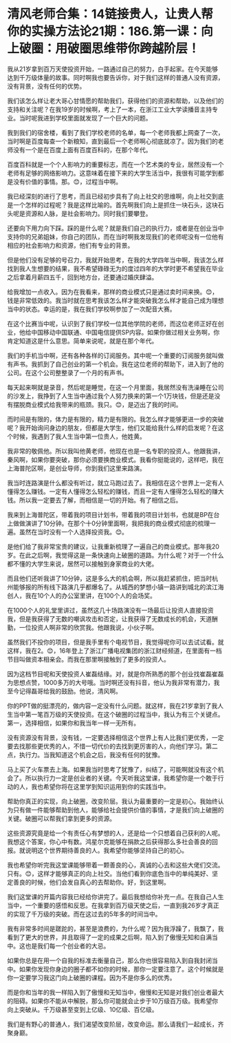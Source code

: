 # 清风老师合集：14链接贵人，让贵人帮你的实操方法论21期：186.第一课：向上破圈：用破圈思维带你跨越阶层！

我从21岁拿到百万天使投资开始，一路通过自己的努力，白手起家。在今天能够达到千万级体量的故事。同时啊我也要告诉你，对于我们这样的普通人没有资源，没有背景，没有任何的优势。

我们该怎么样让老大哥心甘情愿的帮助我们，获得他们的资源和帮助，以及他们的支持和关注呢？在我19岁的时候啊，考上了一本，在浙江工业大学读播音主持专业。当时呢我进到学校里面就发现了一个巨大的问题。

我到我们的宿舍楼，看到了我们学校老师的名单，每一个老师我都上网查了一次，当时啊是百度每查一个新粮知，直到最后一个老师啊心彻底就凉了。因为我们的老师没有一个是在百度上面有百度百科的，在那个年代。

百度百科就是一个个人影响力的重要标志，而在一个艺术类的专业，居然没有一个老师有足够的网络影响力。这意味着在接下来的大学生活当中，我很有可能学到都是没有价值的事情。那。😊，过程当中啊。

我已经深刻的进行了思考，而且已经初步具有了向上社交的思维啊，向上社交到底是一个怎样的过程呢？我是这样比喻的。首先啊我们向上是抓住一块石头，这块石头呢是资源和人脉，是社会影响力。同时我们要攀登。

还要向下用力向下踩。踩的是什么呢？就是我们自己的执行力，或者是在创业当中支持你的兄弟姐妹，你自己的团队，而在当时啊我发现我们的老师呢没有一位他有相应的社会影响力和资源，他们有专业的背景。

但是他们没有足够的号召力，我就开始思考，在我的大学四年当中啊，我该怎么样找到我人生想要的结果，我不希望碌碌无为的度过四年的大学时更不希望我在毕业之后拿着月薪四五千，回到地方台，还要通过婚庆肆溢。

给我增加一点收入。因为在我看来，那样的商业模式只是通过卖时间来换。😊，钱是非常低效的。我当时就在思考我该怎么样才能突破我怎么样才能自己成为理想当中的状态。幸运的是，我在我们学校啊参加了一次配音大赛。

在这个比赛当中呢，认识到了我们学校一位其他学院的老师，而这位老师正好在创业，他给中国移动中国联通、中国电信提供SP内容。如果你做过相关业务啊，你肯定知道这是什么意思。简单来说呢，就是在那个年代。

我们的手机当中啊，还有各种各样的订阅服务。其中呢一个重要的订阅服务就叫做有声书。我抓到了自己创业的第一个机会。我在这位老师的帮助下，进入到了他的公司。在这个公司整整录了一个月的有声书。

每天起来啊就是录音，然后呢是睡觉，在这一个月里面，我居然没有洗澡睡在公司的沙发上，我挣到了人生当中通过我个人努力换来的第一个1万块钱，但是还是没有摆脱商业模式给我带来的瓶颈。我只。😊，是迈出了我的时间。

而时间是有限的，体力是有限的，精力是有限的。我怎么样才能够更进一步的突破呢？我开始询问身边的朋友，但都是大学生，他们又能给我什么样的启发呢？在这个时候，我遇到了我人生当中第一位贵人，他姓黄。

我非常的敬佩他。所以我叫他黄老师，他现在也是一名专职的投资人。他跟我讲，秦风啊，如果你要突破，那你必须要换商业模式。我看你挺能说的，这样吧，我在上海普陀区啊，是创业导师，你到我们这里来路演。

我当时连路演是什么都没有听过，就立马跑过去了。我相信在这个世界上一定有人懂得怎么赚钱。一定有人懂得怎么轻松的赚钱，而且一定有人懂得怎么轻松的赚大钱。所以我一定要去了解，而相信是一切的开始。有了相信之后。

我来到上海普陀区，带着我的项目计划书，带着我的项目计划书，也就是BP在台上做做演讲了10分钟。在那个十0分钟里面啊，我把我的商业模式彻底的梳理一遍。虽然在当时没有一个人选择投资我。😊。

是他们给了我非常宝贵的建议，让我重新梳理了一遍自己的商业模式。那年我20岁。在此之后啊，我觉得这是一条快速向上破圈的道路。为什么呢？对于一个什么都不懂的大学生来说，居然可以接触到身家商业的大佬。

而且他们还听我讲了10分钟，这是多么大的机会啊，所以我赶紧抓住，把当时杭州能够报的所有线下路演几乎都爆名了。从城西的梦想小镇一路讲到城北的滨江海创人，我在10个人的办公室里讲，在100个人的会场奖。

在1000个人的礼堂里讲过，虽然这几十场路演没有一场最后让投资人直接投资我，但是我获得了无数的嘲讽攻击和否定，让我获得了无数成长的机会，天道酬勤，一位投资人啊非常的欣赏我。他跟我说，小伙子啊。

虽然我们不投你的项目，但是我手里有个电视节目，我觉得呢你可以去试试看。就这样，我在2。😊，16年登上了浙江广播电视集团的浙江财经频道，在里面有一档节目叫做资本相亲会。而我在那里啊接触到了更多的投资人。

因为这档节目呢和天使投资人崔磊结缘。对，就是你所熟悉的那个创业找崔磊崔磊为思想点赞，1000多万的大号哦。当时啊还没有抖音，他认为我非常有潜力，我至今记得磊哥给我的鼓励。他说，清风啊。

你的PPT做的挺漂亮的，做内容一定没有什么问题。就这样，我在21岁拿到了我人生当中第一笔百万级的天使投资。在这个破圈的过程当中，我认为有三个关键点。第一，选择相信，如果你和我当年一样一无所有。

没有资源没有背景，没有钱，一定要选择相信这个世界上有人比我们更优秀，一定要去找那些更优秀的人，不惜一切代价的去找到更厉害的人，向他们学习。第二点，执行力。当我知道这个机会之后，我没有任何的犹豫。

马上买了火车票去上海。如果我当时思考了犹豫了，纠结了，可能啊就没有这个机会了。所以执行力一定是创业者的关键。今天听我这堂课，我希望你是一个敢于行动的人，我也希望你将在这里学到知识运用到你的实践当中。

帮助你真正的实现，向上破圈，改变阶层。我认为最重要的一定是初心。我始终认为只有做一件能够帮助到他人，能够给社会提供价值的事情，才是我们向上破圈的关键。破圈可以帮我们拿到更多的资源。

这些资源究竟是给一个有责任心有梦想的人，还是给一个只想着自己获利的人呢。我想这个答案，你心中有数。鸿星尔克能够在捐款之后获得那么多社会善良的回报。就说明这个世界期待善良的人。我希望你能够坚持自己的初心。

我也希望你听完我这堂课能够带着一颗善良的心，真诚的心去和这些大佬们交流。只有。😊，这样才能够真正的向上社交。当他们看到你底色当中的单纯美好、坚定善良的时候，他们会发自真心的去帮助你。好，到这里啊。

我们这堂课的开篇内容我已经给你讲完了。最后我想给你补充一点。在我自己人生当中，一个重要的感悟和反思。在我拿到百万级天使之后，一直到我26岁才真正的实现了千万级的突破。而在这过去的5年多的时间当中。

我有非常多时间是蹉跎的，甚至是浪费的，为什么呢？因为我浮躁了，我飘了，我看到了更大的世界，并且取得了一定的成果之后啊，陷入到了傲慢无知和自满当中。这也是我们每一个创业者的大忌。

如果你总是在用一个自我的标准去衡量自己，那么你也很容易陷入到自我封闭当中。如果你发现你身边的圈子都不如你的时候，那你一定要注意了。这个时候就是你一定要学习我这门向上破圈的课程。因为不是你多么的优秀。

而是你和当年的我一样陷入到了傲慢和无知当中，傲慢和无知是对我们创业者最大的阻碍。如果你不能从中解脱，那么你可能就会止步于10万级百万级。我希望你向上突破从。千万级甚至变到上亿级、10亿级、百亿级。

我们是有野心的普通人，我们渴望改变阶层，改变命运。那么请我们一起成长，齐聚身巅。